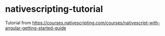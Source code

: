 # nativescripting-tutorial
Tutorial from https://courses.nativescripting.com/courses/nativescript-with-angular-getting-started-guide
